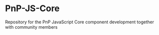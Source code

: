 # PnP-JS-Core
Repository for the PnP JavaScript Core component development together with community members
